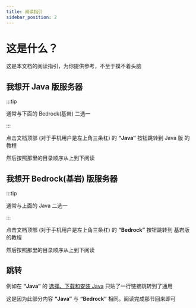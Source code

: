 ```yaml
---
title: 阅读指引
sidebar_position: 2
---
```


# 这是什么？

这是本文档的阅读指引，为你提供参考，不至于摸不着头脑

## 我想开 Java 版服务器

:::tip

通常与下面的 Bedrock(基岩) 二选一

:::

点击文档顶部 (对于手机用户是左上角三条杠) 的 **“Java”** 按钮跳转到 Java 版 的教程

然后按照那里的目录顺序从上到下阅读

## 我想开 Bedrock(基岩) 版服务器

:::tip

通常与上面的 Java 二选一

:::

点击文档顶部 (对于手机用户是左上角三条杠) 的 **“Bedrock”** 按钮跳转到 基岩版 的教程

然后按照那里的目录顺序从上到下阅读

## 跳转

例如在 **“Java”** 的 [选择、下载和安装 Java](https://nitwikit.8aka.org/Java/preparation/choose-and-download-and-install-java) 只贴了一行链接跳转到了通用

这是因为此部分内容 **“Java”** 与 **“Bedrock”** 相同。阅读完成那节回来即可
